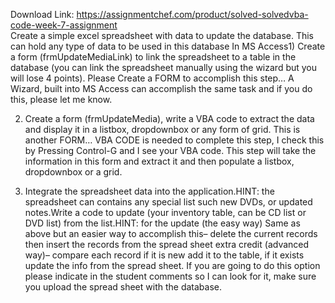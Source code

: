 Download Link: https://assignmentchef.com/product/solved-solvedvba-code-week-7-assignment
<br>
Create a simple excel spreadsheet with data to update the database. This can hold any type of data to be used in this database In MS Access1) Create a form (frmUpdateMediaLink) to link the spreadsheet to a table in the database (you can link the spreadsheet manually using the wizard but you will lose 4 points). Please Create a FORM to accomplish this step… A Wizard, built into MS Access can accomplish the same task and if you do this, please let me know.

2) Create a form (frmUpdateMedia), write a VBA code to extract the data and display it in a listbox, dropdownbox or any form of grid. This is another FORM… VBA CODE is needed to complete this step, I check this by Pressing Control-G and I see your VBA code. This step will take the information in this form and extract it and then populate a listbox, dropdownbox or a grid.

3) Integrate the spreadsheet data into the application.HINT: the spreadsheet can contains any special list such new DVDs, or updated notes.Write a code to update (your inventory table, can be CD list or DVD list) from the list.HINT: for the update (the easy way) Same as above but an easier way to accomplish this– delete the current records then insert the records from the spread sheet extra credit (advanced way)– compare each record if it is new add it to the table, if it exists update the info from the spread sheet. If you are going to do this option please indicate in the student comments so I can look for it, make sure you upload the spread sheet with the database.